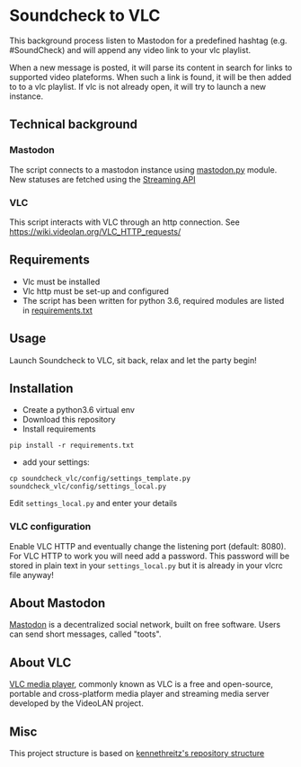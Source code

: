 # Soundcheck to VLC

This background process listen to Mastodon for a predefined 
hashtag (e.g. #SoundCheck) and will append any video link to your vlc playlist.

When a new message is posted, it will parse its content in search for links to 
supported video plateforms. When such a link is found, it will be then added to 
to a vlc playlist. If vlc is not already open, it will try to launch a new instance.



## Technical background
### Mastodon
The script connects to a mastodon instance using [mastodon.py](https://mastodonpy.readthedocs.io/en/latest/)
module.
New statuses are fetched using the [Streaming API](https://mastodonpy.readthedocs.io/en/latest/#streaming)

### VLC
This script interacts with VLC through an http connection.
See https://wiki.videolan.org/VLC_HTTP_requests/

## Requirements
- Vlc must be installed
- Vlc http must be set-up and configured
- The script has been written for python 3.6, required modules are listed in 
[requirements.txt](requirements.txt)


## Usage
Launch Soundcheck to VLC, sit back, relax and let the party begin!


## Installation
- Create a python3.6 virtual env
- Download this repository
- Install requirements

```
pip install -r requirements.txt
```
- add your settings:

```
cp soundcheck_vlc/config/settings_template.py soundcheck_vlc/config/settings_local.py
```

Edit `settings_local.py` and enter your details

### VLC configuration
Enable VLC HTTP and eventually change the listening port (default: 8080).
For VLC HTTP to work you will need add a password. This password will be stored
in plain text in your `settings_local.py` but it is already in your vlcrc file anyway!

## About Mastodon

[Mastodon](https://joinmastodon.org/) is a decentralized social
network, built on free software. Users can send short messages, called
"toots".


## About VLC
[VLC media player](https://videolan.org/vlc/), commonly known as VLC is a 
free and open-source, portable and cross-platform media player 
and streaming media server developed by the VideoLAN project.


## Misc
This project structure is based on 
[kennethreitz's repository structure](http://www.kennethreitz.org/essays/repository-structure-and-python)

